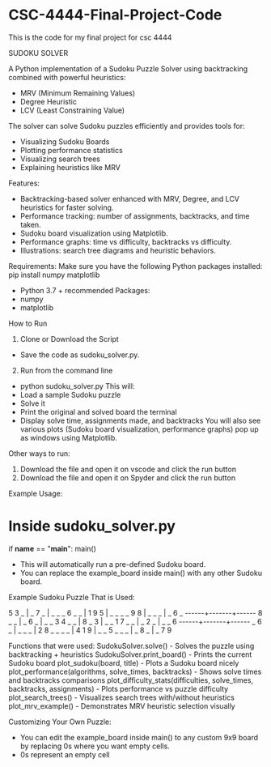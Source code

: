 # CSC-4444-Final-Project-Code
This is the code for my final project for csc 4444

SUDOKU SOLVER

A Python implementation of a Sudoku Puzzle Solver using backtracking combined with powerful heuristics:
- MRV (Minimum Remaining Values)
- Degree Heuristic
- LCV (Least Constraining Value)

The solver can solve Sudoku puzzles efficiently and provides tools for:
- Visualizing Sudoku Boards
- Plotting performance statistics
- Visualizing search trees
- Explaining heuristics like MRV

Features:
- Backtracking-based solver enhanced with MRV, Degree, and LCV heuristics for faster solving.
- Performance tracking: number of assignments, backtracks, and time taken.
- Sudoku board visualization using Matplotlib.
- Performance graphs: time vs difficulty, backtracks vs difficulty.
- Illustrations: search tree diagrams and heuristic behaviors.

Requirements:
Make sure you have the following Python packages installed:
pip install numpy matplotlib
- Python 3.7 + recommended
Packages:
- numpy
- matplotlib

How to Run
1. Clone or Download the Script
- Save the code as sudoku_solver.py.
2. Run from the command line
- python sudoku_solver.py
This will:
- Load a sample Sudoku puzzle
- Solve it
- Print the original and solved board the terminal
- Display solve time, assignments made, and backtracks
You will also see various plots (Sudoku board visualization, performance graphs) pop up as windows using Matplotlib.

Other ways to run:
1. Download the file and open it on vscode and click the run button
2. Download the file and open it on Spyder and click the run button

Example Usage:

# Inside sudoku_solver.py

if __name__ == "__main__":
    main()
    
- This will automatically run a pre-defined Sudoku board.
- You can replace the example_board inside main() with any other Sudoku board.

Example Sudoku Puzzle That is Used:

5 3 _ | _ 7 _ | _ _ _
6 _ _ | 1 9 5 | _ _ _
_ 9 8 | _ _ _ | _ 6 _
------+-------+------
8 _ _ | _ 6 _ | _ _ 3
4 _ _ | 8 _ 3 | _ _ 1
7 _ _ | _ 2 _ | _ _ 6
------+-------+------
_ 6 _ | _ _ _ | 2 8 _
_ _ _ | 4 1 9 | _ _ 5
_ _ _ | _ 8 _ | _ 7 9

Functions that were used:
SudokuSolver.solve() - Solves the puzzle using backtracking + heuristics
SudokuSolver.print_board() - Prints the current Sudoku board
plot_sudoku(board, title) -	Plots a Sudoku board nicely
plot_performance(algorithms, solve_times, backtracks) -	Shows solve times and backtracks comparisons
plot_difficulty_stats(difficulties, solve_times, backtracks, assignments) -	Plots performance vs puzzle difficulty
plot_search_trees() -	Visualizes search trees with/without heuristics
plot_mrv_example() -	Demonstrates MRV heuristic selection visually

Customizing Your Own Puzzle:
- You can edit the example_board inside main() to any custom 9x9 board by replacing 0s where you want empty cells.
- 0s represent an empty cell
